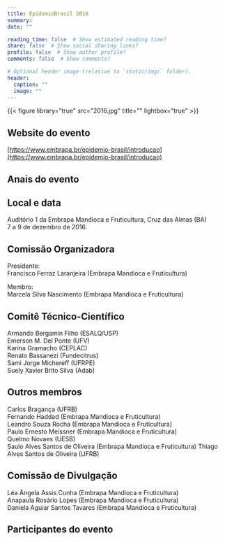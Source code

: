 ```yaml
---
title: EpidemioBrasil 2016
summary: 
date: ""

reading_time: false  # Show estimated reading time?
share: false  # Show social sharing links?
profile: false  # Show author profile?
comments: false  # Show comments?

# Optional header image (relative to `static/img/` folder).
header:
  caption: ""
  image: ""
---
```


{{< figure library="true" src="2016.jpg" title="" lightbox="true" >}}

## Website do evento

[https://www.embrapa.br/epidemio-brasil/introducao](https://www.embrapa.br/epidemio-brasil/introducao)


## Anais do evento


## Local e data 
 
 Auditório 1 da Embrapa Mandioca e Fruticultura, Cruz das Almas (BA)  
 7 a 9 de dezembro de 2016.

## Comissão Organizadora

Presidente:    
Francisco Ferraz Laranjeira (Embrapa Mandioca e Fruticultura)  

Membro:  
Marcela Silva Nascimento (Embrapa Mandioca e Fruticultura)  

## Comitê Técnico-Científico

Armando Bergamin Filho (ESALQ/USP)      
Emerson M. Del Ponte (UFV)      
Karina Gramacho (CEPLAC)  
Renato Bassanezi (Fundecitrus)  
Sami Jorge Michereff (UFRPE)    
Suely Xavier Brito Silva (Adab)    

## Outros membros

Carlos Bragança (UFRB)  
Fernando Haddad (Embrapa Mandioca e Fruticultura)  
Leandro Souza Rocha (Embrapa Mandioca e Fruticultura)  
Paulo Ernesto Meissner (Embrapa Mandioca e Fruticultura)  
Quelmo Novaes (UESB)  
Saulo Alves Santos de Oliveira (Embrapa Mandioca e Fruticultura)  Thiago Alves Santos de Oliveira (UFRB)    

## Comissão de Divulgação

Léa Ângela Assis Cunha (Embrapa Mandioca e Fruticultura)    
Anapaula Rosário Lopes (Embrapa Mandioca e Fruticultura)    
Daniela Aguiar Santos Tavares (Embrapa Mandioca e Fruticultura)    

## Participantes do evento


